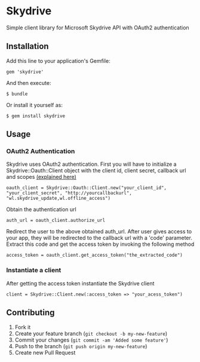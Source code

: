 # Skydrive

Simple client library for Microsoft Skydrive API with OAuth2 authentication

## Installation

Add this line to your application's Gemfile:

    gem 'skydrive'

And then execute:

    $ bundle

Or install it yourself as:

    $ gem install skydrive

## Usage

### OAuth2 Authentication
  
  Skydrive uses OAuth2 authentication. First you will have to initialize a Skydrive::Oauth::Client object with the client id, client secret, callback url and scopes [(explained here)](http://msdn.microsoft.com/en-us/library/live/hh243646.aspx)

    oauth_client = Skydrive::Oauth::Client.new("your_client_id", "your_client_secret", "http://yourcallbackurl", "wl.skydrive_update,wl.offline_access")

  Obtain the authentication url 

    auth_url = oauth_client.authorize_url

  Redirect the user to the above obtained auth_url. After user gives access to your app, they will be redirected to the callback url with a 'code' parameter. Extract this code and get the access token by invoking the following method

    access_token = oauth_client.get_access_token("the_extracted_code")


### Instantiate a client
  
  After getting the access token instantiate the Skydrive client

    client = Skydrive::Client.new(:access_token => "your_acess_token")



## Contributing

1. Fork it
2. Create your feature branch (`git checkout -b my-new-feature`)
3. Commit your changes (`git commit -am 'Added some feature'`)
4. Push to the branch (`git push origin my-new-feature`)
5. Create new Pull Request
